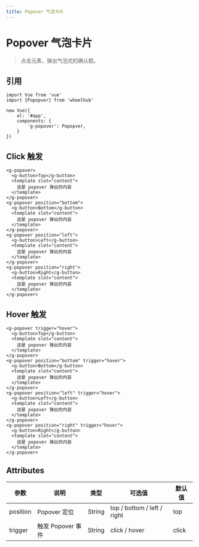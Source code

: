 ```yaml
---
title: Popover 气泡卡片
---
```


# Popover 气泡卡片

> 点击元素，弹出气泡式的确认框。

## 引用

```
import Vue from 'vue'
import {Popopver} from 'wheelhub'

new Vue({
    el: '#app',
    components: {
        'g-popover': Popopver,
    }
})
```

## Click 触发

<p></p>
<g-popover-click></g-popover-click>
<p></p>

```
<g-popover>
  <g-button>Top</g-button>
  <template slot="content">
    这是 popover 弹出的内容
  </template>
</g-popover>
<g-popover position="bottom">
  <g-button>Bottom</g-button>
  <template slot="content">
    这是 popover 弹出的内容
  </template>
</g-popover>
<g-popover position="left">
  <g-button>Left</g-button>
  <template slot="content">
    这是 popover 弹出的内容
  </template>
</g-popover>
<g-popover position="right">
  <g-button>Right</g-button>
  <template slot="content">
    这是 popover 弹出的内容
  </template>
</g-popover>
```

## Hover 触发

<p></p>
<g-popover-hover></g-popover-hover>
<p></p>

```
<g-popover trigger="hover">
  <g-button>Top</g-button>
  <template slot="content">
    这是 popover 弹出的内容
  </template>
</g-popover>
<g-popover position="bottom" trigger="hover">
  <g-button>Bottom</g-button>
  <template slot="content">
    这是 popover 弹出的内容
  </template>
</g-popover>
<g-popover position="left" trigger="hover">
  <g-button>Left</g-button>
  <template slot="content">
    这是 popover 弹出的内容
  </template>
</g-popover>
<g-popover position="right" trigger="hover">
  <g-button>Right</g-button>
  <template slot="content">
    这是 popover 弹出的内容
  </template>
</g-popover>
```

## Attributes

| 参数 | 说明 | 类型 | 可选值 | 默认值 |
| ---- | ---- | ---- | ---- | ---- | 
| position | Popover 定位 | String | top / bottom / left / right | top | 
| trigger | 触发 Popover 事件 | String | click / hover | click | 
